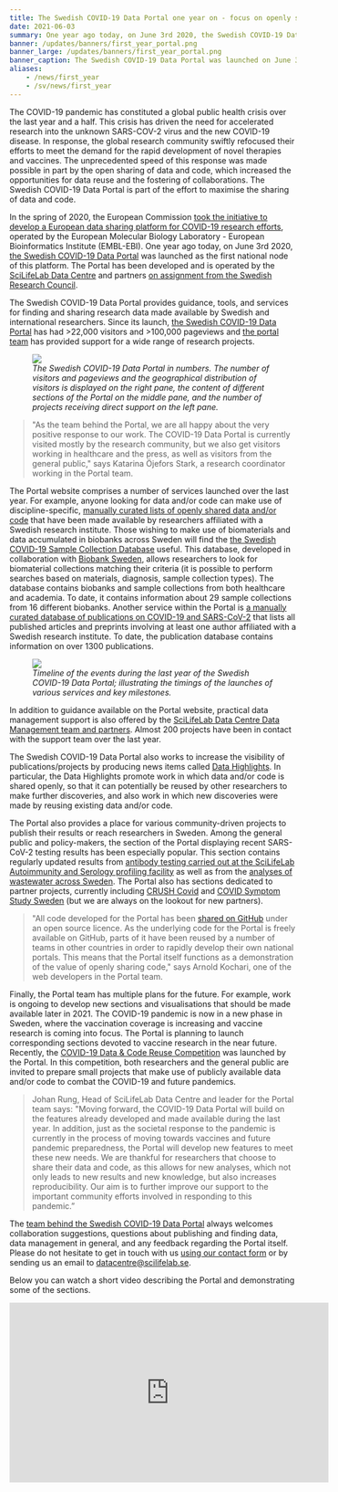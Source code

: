 ```yaml
---
title: The Swedish COVID-19 Data Portal one year on - focus on openly sharing data and code # short
date: 2021-06-03
summary: One year ago today, on June 3rd 2020, the Swedish COVID-19 Data Portal was launched and became the first national node of the European data sharing platform for COVID-19 research efforts. Here, we look back at the highlights over the last year.
banner: /updates/banners/first_year_portal.png
banner_large: /updates/banners/first_year_portal.png
banner_caption: The Swedish COVID-19 Data Portal was launched on June 3rd 2020.
aliases:
    - /news/first_year
    - /sv/news/first_year
---
```


The COVID-19 pandemic has constituted a global public health crisis over the last year and a half. This crisis has driven the need for accelerated research into the unknown SARS-COV-2 virus and the new COVID-19 disease. In response, the global research community swiftly refocused their efforts to meet the demand for the rapid development of novel therapies and vaccines. The unprecedented speed of this response was made possible in part by the open sharing of data and code, which increased the opportunities for data reuse and the fostering of collaborations. The Swedish COVID-19 Data Portal is part of the effort to maximise the sharing of data and code.

In the spring of 2020, the European Commission [took the initiative to develop a European data sharing platform for COVID-19 research efforts](https://www.embl.org/news/science/embl-ebi-launches-covid-19-data-portal/), operated by the European Molecular Biology Laboratory - European Bioinformatics Institute (EMBL-EBI). One year ago today, on June 3rd 2020, [the Swedish COVID-19 Data Portal](https://covid19dataportal.se) was launched as the first national node of this platform. The Portal has been developed and is operated by the [SciLifeLab Data Centre](https://scilifelab.se/data) and partners [on assignment from the Swedish Research Council](https://www.vr.se/english/just-now/news/news-archive/2020-06-03-new-national-portal-makes-research-data-on-covid-19-accessible.html).

The Swedish COVID-19 Data Portal provides guidance, tools, and services for finding and sharing research data made available by Swedish and international researchers. Since its launch, [the Swedish COVID-19 Data Portal](https://covid19dataportal.se/) has had >22,000 visitors and >100,000 pageviews and [the portal team](/about) has provided support for a wide range of research projects.

<figure class="figure img-fluid mx-2">
  <img src="/highlights_updates/banners/first_year_portal_in_numbers.png" class="img-thumbnail">
  <figcaption class="figure-caption mt-1"><i>The Swedish COVID-19 Data Portal in numbers. The number of visitors and pageviews and the geographical distribution of visitors is displayed on the right pane, the content of different sections of the Portal on the middle pane, and the number of projects receiving direct support on the left pane.</i></figcaption>
</figure>

> "As the team behind the Portal, we are all happy about the very positive response to our work. The COVID-19 Data Portal is currently visited mostly by the research community, but we also get visitors working in healthcare and the press, as well as visitors from the general public," says Katarina Öjefors Stark, a research coordinator working in the Portal team.

The Portal website comprises a number of services launched over the last year. For example, anyone looking for data and/or code can make use of discipline-specific, [manually curated lists of openly shared data and/or code](/data_types/all/data/) that have been made available by researchers affiliated with a Swedish research institute. Those wishing to make use of biomaterials and data accumulated in biobanks across Sweden will find the [the Swedish COVID-19 Sample Collection Database](/biobanks/) useful. This database, developed in collaboration with [Biobank Sweden](https://biobanksverige.se), allows researchers to look for biomaterial collections matching their criteria (it is possible to perform searches based on materials, diagnosis, sample collection types). The database contains biobanks and sample collections from both healthcare and academia. To date, it contains information about 29 sample collections from 16 different biobanks. Another service within the Portal is [a manually curated database of publications on COVID-19 and SARS-CoV-2](/publications/) that lists all published articles and preprints involving at least one author affiliated with a Swedish research institute. To date, the publication database contains information on over 1300 publications.

<figure class="figure mx-2 img-fluid">
  <img src="/highlights_updates/banners/first_year_portal_timeline.png" class="img-thumbnail">
  <figcaption class="figure-caption mt-1"><i>Timeline of the events during the last year of the Swedish COVID-19 Data Portal; illustrating the timings of the launches of various services and key milestones.</i></figcaption>
</figure>

In addition to guidance available on the Portal website, practical data management support is also offered by the [SciLifeLab Data Centre Data Management team and partners](/about). Almost 200 projects have been in contact with the support team over the last year.

The Swedish COVID-19 Data Portal also works to increase the visibility of publications/projects by producing news items called [Data Highlights](/news/). In particular, the Data Highlights promote work in which data and/or code is shared openly, so that it can potentially be reused by other researchers to make further discoveries, and also work in which new discoveries were made by reusing existing data and/or code.

The Portal also provides a place for various community-driven projects to publish their results or reach researchers in Sweden.  Among the general public and policy-makers, the section of the Portal displaying recent SARS-CoV-2 testing results has been especially popular. This section contains regularly updated results from [antibody testing carried out at the SciLifeLab Autoimmunity and Serology profiling facility](/data_types/health_data/serology-statistics/) as well as from the [analyses of wastewater across Sweden](/data_types/environment/wastewater/). The Portal also has sections dedicated to partner projects, currently including [CRUSH Covid](/data_types/health_data/crush_covid/) and [COVID Symptom Study Sweden](/data_types/health_data/symptom_study_sweden/) (but we are always on the lookout for new partners).

> "All code developed for the Portal has been [shared on GitHub](https://github.com/ScilifelabDataCentre/covid-portal/tree/master) under an open source licence. As the underlying code for the Portal is freely available on GitHub, parts of it have been reused by a number of teams in other countries in order to rapidly develop their own national portals. This means that the Portal itself functions as a demonstration of the value of openly sharing code," says Arnold Kochari, one of the web developers in the Portal team.

Finally, the Portal team has multiple plans for the future. For example, work is ongoing to develop new sections and visualisations that should be made available later in 2021. The COVID-19 pandemic is now in a new phase in Sweden, where the vaccination coverage is increasing and vaccine research is coming into focus. The Portal is planning to launch corresponding sections devoted to vaccine research in the near future. Recently, the [COVID-19 Data & Code Reuse Competition](/data_code_reuse) was launched by the Portal. In this competition, both researchers and the general public are invited to prepare small projects that make use of publicly available data and/or code to combat the COVID-19 and future pandemics.

> Johan Rung, Head of SciLifeLab Data Centre and leader for the Portal team says: "Moving forward, the COVID-19 Data Portal will build on the features already developed and made available during the last year. In addition, just as the societal response to the pandemic is currently in the process of moving towards vaccines and future pandemic preparedness, the Portal will develop new features to meet these new needs. We are thankful for researchers that choose to share their data and code, as this allows for new analyses, which not only leads to new results and new knowledge, but also increases reproducibility. Our aim is to further improve our support to the important community efforts involved in responding to this pandemic.”

The [team behind the Swedish COVID-19 Data Portal](/about) always welcomes collaboration suggestions, questions about publishing and finding data, data management in general, and any feedback regarding the Portal itself. Please do not hesitate to get in touch with us [using our contact form](/contact) or by sending us an email to datacentre@scilifelab.se.

Below you can watch a short video describing the Portal and demonstrating some of the sections.

<iframe width="560" height="315" src="https://www.youtube.com/embed/UUsoY6Lfa1o" title="YouTube video player" frameborder="0" allow="accelerometer; autoplay; clipboard-write; encrypted-media; gyroscope; picture-in-picture" allowfullscreen></iframe>
